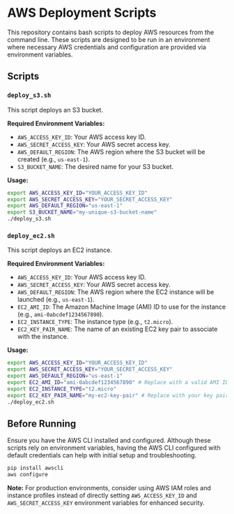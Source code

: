 # AWS Deployment Scripts

This repository contains bash scripts to deploy AWS resources from the command line. These scripts are designed to be run in an environment where necessary AWS credentials and configuration are provided via environment variables.

## Scripts

### `deploy_s3.sh`

This script deploys an S3 bucket.

**Required Environment Variables:**
- `AWS_ACCESS_KEY_ID`: Your AWS access key ID.
- `AWS_SECRET_ACCESS_KEY`: Your AWS secret access key.
- `AWS_DEFAULT_REGION`: The AWS region where the S3 bucket will be created (e.g., `us-east-1`).
- `S3_BUCKET_NAME`: The desired name for your S3 bucket.

**Usage:**
```bash
export AWS_ACCESS_KEY_ID="YOUR_ACCESS_KEY_ID"
export AWS_SECRET_ACCESS_KEY="YOUR_SECRET_ACCESS_KEY"
export AWS_DEFAULT_REGION="us-east-1"
export S3_BUCKET_NAME="my-unique-s3-bucket-name"
./deploy_s3.sh
```

### `deploy_ec2.sh`

This script deploys an EC2 instance.

**Required Environment Variables:**
- `AWS_ACCESS_KEY_ID`: Your AWS access key ID.
- `AWS_SECRET_ACCESS_KEY`: Your AWS secret access key.
- `AWS_DEFAULT_REGION`: The AWS region where the EC2 instance will be launched (e.g., `us-east-1`).
- `EC2_AMI_ID`: The Amazon Machine Image (AMI) ID to use for the instance (e.g., `ami-0abcdef1234567890`).
- `EC2_INSTANCE_TYPE`: The instance type (e.g., `t2.micro`).
- `EC2_KEY_PAIR_NAME`: The name of an existing EC2 key pair to associate with the instance.

**Usage:**
```bash
export AWS_ACCESS_KEY_ID="YOUR_ACCESS_KEY_ID"
export AWS_SECRET_ACCESS_KEY="YOUR_SECRET_ACCESS_KEY"
export AWS_DEFAULT_REGION="us-east-1"
export EC2_AMI_ID="ami-0abcdef1234567890" # Replace with a valid AMI ID for your region
export EC2_INSTANCE_TYPE="t2.micro"
export EC2_KEY_PAIR_NAME="my-ec2-key-pair" # Replace with your key pair name
./deploy_ec2.sh
```

## Before Running

Ensure you have the AWS CLI installed and configured. Although these scripts rely on environment variables, having the AWS CLI configured with default credentials can help with initial setup and troubleshooting.

```bash
pip install awscli
aws configure
```

**Note:** For production environments, consider using AWS IAM roles and instance profiles instead of directly setting `AWS_ACCESS_KEY_ID` and `AWS_SECRET_ACCESS_KEY` environment variables for enhanced security.